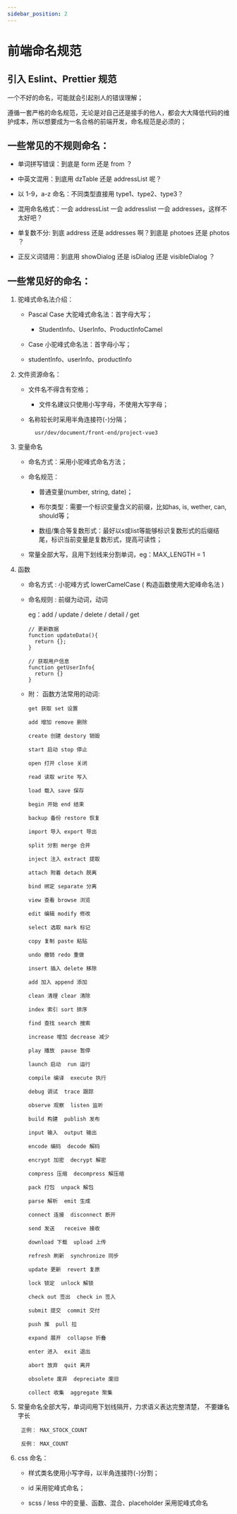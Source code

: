 ```yaml
---
sidebar_position: 2
---
```


# 前端命名规范
## 引入 Eslint、Prettier 规范

一个不好的命名，可能就会引起别人的错误理解；

遵循一套严格的命名规范，无论是对自己还是接手的他人，都会大大降低代码的维护成本，所以想要成为一名合格的前端开发，命名规范是必须的；

## 一些常见的不规则命名：

- 单词拼写错误：到底是 form 还是 from ？

- 中英文混用：到底用 dzTable 还是 addressList 呢？

- 以 1-9，a-z 命名：不同类型直接用 type1、type2、type3？

- 混用命名格式：一会 addressList 一会 addresslist 一会 addresses，这样不太好吧？

- 单复数不分: 到底 address 还是 addresses 啊？到底是 photoes 还是 photos ？

- 正反义词错用：到底用 showDialog 还是 isDialog 还是 visibleDialog ？

## 一些常见好的命名：

1. 驼峰式命名法介绍：

    - Pascal Case 大驼峰式命名法：首字母大写；

      - StudentInfo、UserInfo、ProductInfoCamel

    -  Case 小驼峰式命名法：首字母小写；

      - studentInfo、userInfo、productInfo

2. 文件资源命名：
    - 文件名不得含有空格；

      - 文件名建议只使用小写字母，不使用大写字母；

    - 名称较长时采用半角连接符(-)分隔；

            usr/dev/document/front-end/project-vue3

3. 变量命名
    - 命名方式：采用小驼峰式命名方法；

    - 命名规范：

      - 普通变量(number, string, date)；

      - 布尔类型：需要一个标识变量含义的前缀，比如has, is, wether, can, should等；

      - 数组/集合等复数形式：最好以s或list等能够标识复数形式的后缀结尾，标识当前变量是复数形式，提高可读性；

    - 常量全部大写，且用下划线来分割单词，eg：MAX_LENGTH = 1

4. 函数

    - 命名方式 : 小驼峰方式 lowerCamelCase ( 构造函数使用大驼峰命名法 )

    - 命名规则 : 前缀为动词，动词 
      
      eg：add / update / delete / detail / get

          // 更新数据
          function updateData(){
            return {};
          }

          // 获取用户信息
          function getUserInfo{
            return {}
          }

    - 附： 函数方法常用的动词: 

          get 获取 set 设置

          add 增加 remove 删除

          create 创建 destory 销毁

          start 启动 stop 停止

          open 打开 close 关闭

          read 读取 write 写入

          load 载入 save 保存

          begin 开始 end 结束

          backup 备份 restore 恢复

          import 导入 export 导出

          split 分割 merge 合并

          inject 注入 extract 提取

          attach 附着 detach 脱离

          bind 绑定 separate 分离

          view 查看 browse 浏览

          edit 编辑 modify 修改

          select 选取 mark 标记

          copy 复制 paste 粘贴

          undo 撤销 redo 重做

          insert 插入 delete 移除

          add 加入 append 添加

          clean 清理 clear 清除

          index 索引 sort 排序

          find 查找 search 搜索

          increase 增加 decrease 减少

          play 播放  pause 暂停

          launch 启动  run 运行

          compile 编译  execute 执行

          debug 调试  trace 跟踪

          observe 观察  listen 监听

          build 构建  publish 发布

          input 输入  output 输出

          encode 编码  decode 解码

          encrypt 加密  decrypt 解密

          compress 压缩  decompress 解压缩

          pack 打包  unpack 解包

          parse 解析  emit 生成

          connect 连接  disconnect 断开

          send 发送   receive 接收

          download 下载  upload 上传

          refresh 刷新  synchronize 同步

          update 更新  revert 复原

          lock 锁定  unlock 解锁

          check out 签出  check in 签入

          submit 提交  commit 交付

          push 推  pull 拉

          expand 展开  collapse 折叠

          enter 进入  exit 退出

          abort 放弃  quit 离开

          obsolete 废弃  depreciate 废旧

          collect 收集  aggregate 聚集

5. 常量命名全部大写，单词间用下划线隔开，力求语义表达完整清楚， 不要嫌名字长

        正例： MAX_STOCK_COUNT

        反例： MAX_COUNT


6. css 命名：

    - 样式类名使用小写字母，以半角连接符(-)分割；
    
    - id 采用驼峰式命名；
    
    - scss / less 中的变量、函数、混合、placeholder 采用驼峰式命名  